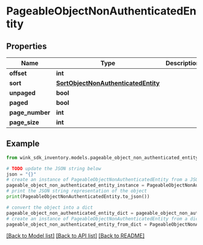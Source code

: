 # PageableObjectNonAuthenticatedEntity


## Properties

Name | Type | Description | Notes
------------ | ------------- | ------------- | -------------
**offset** | **int** |  | [optional] 
**sort** | [**SortObjectNonAuthenticatedEntity**](SortObjectNonAuthenticatedEntity.md) |  | [optional] 
**unpaged** | **bool** |  | [optional] 
**paged** | **bool** |  | [optional] 
**page_number** | **int** |  | [optional] 
**page_size** | **int** |  | [optional] 

## Example

```python
from wink_sdk_inventory.models.pageable_object_non_authenticated_entity import PageableObjectNonAuthenticatedEntity

# TODO update the JSON string below
json = "{}"
# create an instance of PageableObjectNonAuthenticatedEntity from a JSON string
pageable_object_non_authenticated_entity_instance = PageableObjectNonAuthenticatedEntity.from_json(json)
# print the JSON string representation of the object
print(PageableObjectNonAuthenticatedEntity.to_json())

# convert the object into a dict
pageable_object_non_authenticated_entity_dict = pageable_object_non_authenticated_entity_instance.to_dict()
# create an instance of PageableObjectNonAuthenticatedEntity from a dict
pageable_object_non_authenticated_entity_from_dict = PageableObjectNonAuthenticatedEntity.from_dict(pageable_object_non_authenticated_entity_dict)
```
[[Back to Model list]](../README.md#documentation-for-models) [[Back to API list]](../README.md#documentation-for-api-endpoints) [[Back to README]](../README.md)


